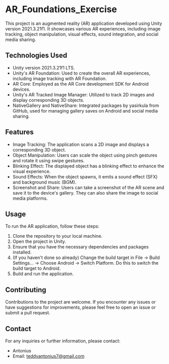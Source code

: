 # AR_Foundations_Exercise

This project is an augmented reality (AR) application developed using Unity version 2021.3.21f1. It showcases various AR experiences, including image tracking, object manipulation, visual effects, sound integration, and social media sharing.

## Technologies Used

- Unity version 2021.3.21f1 LTS.
- Unity's AR Foundation: Used to create the overall AR experiences, including image tracking with AR Foundation.
- AR Core: Employed as the AR Core development SDK for Android devices.
- Unity's AR Tracked Image Manager: Utilized to track 2D images and display corresponding 3D objects.
- NativeGallery and NativeShare: Integrated packages by yasirkula from GitHub, used for managing gallery saves on Android and social media sharing.

## Features

- Image Tracking: The application scans a 2D image and displays a corresponding 3D object.
- Object Manipulation: Users can scale the object using pinch gestures and rotate it using swipe gestures.
- Blinking Effect: The displayed object has a blinking effect to enhance the visual experience.
- Sound Effects: When the object spawns, it emits a sound effect (SFX) and background music (BGM).
- Screenshot and Share: Users can take a screenshot of the AR scene and save it to the device's gallery. They can also share the image to social media platforms.

## Usage

To run the AR application, follow these steps:

1. Clone the repository to your local machine.
2. Open the project in Unity.
3. Ensure that you have the necessary dependencies and packages installed.
4. (If you haven't done so already) Change the build target in File -> Build Settings... -> Choose Android -> Switch Platform. Do this to switch the build target to Android.
5. Build and run the application.

## Contributing

Contributions to the project are welcome. If you encounter any issues or have suggestions for improvements, please feel free to open an issue or submit a pull request.

## Contact

For any inquiries or further information, please contact:

- Antonius
- Email: teddyantonius7@gmail.com
